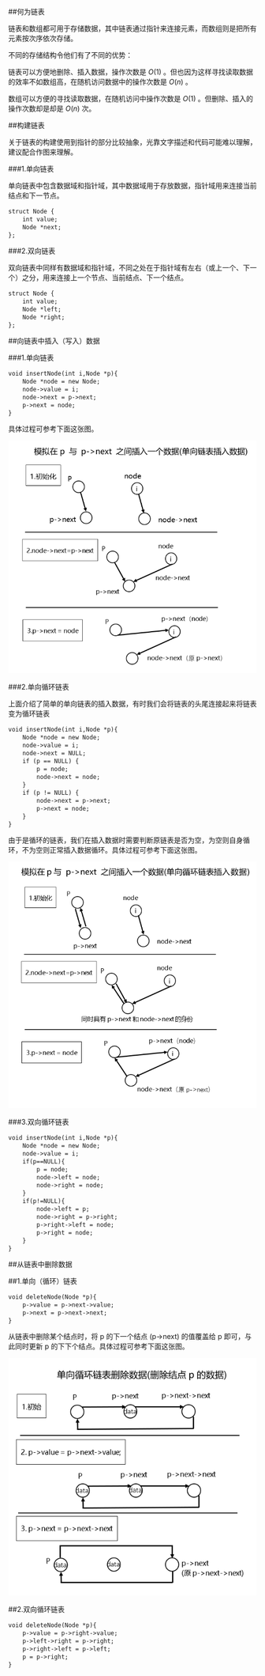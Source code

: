 ##何为链表

链表和数组都可用于存储数据，其中链表通过指针来连接元素，而数组则是把所有元素按次序依次存储。

不同的存储结构令他们有了不同的优势：

链表可以方便地删除、插入数据，操作次数是 $O(1)$ 。但也因为这样寻找读取数据的效率不如数组高，在随机访问数据中的操作次数是 $O(n)$ 。

数组可以方便的寻找读取数据，在随机访问中操作次数是 $O(1)$ 。但删除、插入的操作次数却是却是 $O(n)$ 次。


##构建链表

关于链表的构建使用到指针的部分比较抽象，光靠文字描述和代码可能难以理解，建议配合作图来理解。

###1.单向链表

单向链表中包含数据域和指针域，其中数据域用于存放数据，指针域用来连接当前结点和下一节点。

```
struct Node {
	int value;
	Node *next;
};
```

###2.双向链表

双向链表中同样有数据域和指针域，不同之处在于指针域有左右（或上一个、下一个）之分，用来连接上一个节点、当前结点、下一个结点。

```
struct Node {
	int value;
	Node *left;
	Node *right;
};
```

##向链表中插入（写入）数据

###1.单向链表

```
void insertNode(int i,Node *p){
    Node *node = new Node;
    node->value = i;
    node->next = p->next;
    p->next = node;
}
```

具体过程可参考下面这张图。

![](./images/linked-list1.png)

###2.单向循环链表

上面介绍了简单的单向链表的插入数据，有时我们会将链表的头尾连接起来将链表变为循环链表

```
void insertNode(int i,Node *p){
	Node *node = new Node;
	node->value = i;
	node->next = NULL;
	if (p == NULL) {
		p = node;
		node->next = node;
	}
	if (p != NULL) {
		node->next = p->next;
		p->next = node;
	}
}
```

由于是循环的链表，我们在插入数据时需要判断原链表是否为空，为空则自身循环，不为空则正常插入数据循环。具体过程可参考下面这张图。

![](./images/linked-list2.png)

###3.双向循环链表

```
void insertNode(int i,Node *p){
	Node *node = new Node;
	node->value = i;
	if(p==NULL){
		p = node;
		node->left = node;
		node->right = node;
	}
	if(p!=NULL){
		node->left = p;
		node->right = p->right;
		p->right->left = node;
		p->right = node;
	}
}
```

##从链表中删除数据

##1.单向（循环）链表

```
void deleteNode(Node *p){
    p->value = p->next->value;
    p->next = p->next->next;
}
```

从链表中删除某个结点时，将 p 的下一个结点 (p->next) 的值覆盖给 p 即可，与此同时更新 p 的下下个结点。具体过程可参考下面这张图。

![](./images/linked-list3.png)

##2.双向循环链表

```
void deleteNode(Node *p){
    p->value = p->right->value;
	p->left->right = p->right; 
	p->right->left = p->left;
	p = p->right;
}
```
